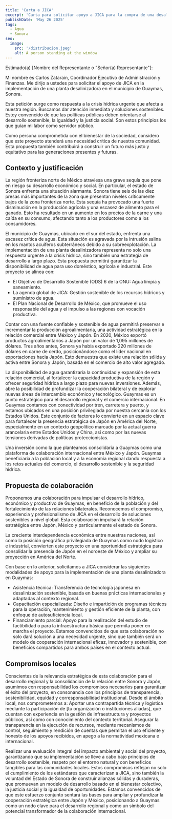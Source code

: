 ```yaml
---
title: 'Carta a JICA'
excerpt: 'Carta para solicitar apoyo a JICA para la compra de una desalinizadora.'
publishDate: 'May 26 2025'
tags:
  - Agua
  - Sonora
seo:
  image:
    src: '/distribucion.jpeg'
    alt: A person standing at the window
---
```


Estimado(a) [Nombre del Representante o "Señor(a) Representante"]:

Mi nombre es Carlos Zatarain, Coordinador Ejecutivo de Administración y Finanzas.
Me dirijo a ustedes para solicitar el apoyo de JICA en la implementación de una planta desalinizadora en el municipio de Guaymas, Sonora.

Esta petición surge como respuesta a la crisis hídrica urgente que afecta a nuestra región.
Buscamos dar atención inmediata y soluciones sostenibles.
Estoy convencido de que las políticas públicas deben orientarse al desarrollo sostenible, la igualdad y la justicia social.
Son estos principios los que guían mi labor como servidor público.

Como persona comprometida con el bienestar de la sociedad, considero que este proyecto atenderá una necesidad crítica de nuestra comunidad. 
Esta propuesta también contribuirá a construir un futuro más justo y equitativo para las generaciones presentes y futuras.

## Contexto y justificación

La región fronteriza norte de México atraviesa una grave sequía que pone en riesgo su desarrollo económico y social.
En particular, el estado de Sonora enfrenta una situación alarmante.
Sonora tiene seis de las diez presas más importantes de la zona que presentan niveles críticamente bajos de la zona fronteriza norte. 
Esta sequía ha provocado una fuerte disminución en la producción agrícola y una escasez de alimento para el ganado.
Esto ha resultado en un aumento en los precios de la carne y una caída en su consumo, afectando tanto a los productores como a los consumidores.

El municipio de Guaymas, ubicado en el sur del estado, enfrenta una escasez crítica de agua.
Esta situación es agravada por la intrusión salina en los mantos acuíferos subterráneos debido a su sobreexplotación.
La implementación de una planta desalinizadora representa no solo una respuesta urgente a la crisis hídrica, sino también una estrategia de desarrollo a largo plazo. 
Esta propuesta permitirá garantizar la disponibilidad de agua para uso doméstico, agrícola e industrial.
Este proyecto se alinea con:
- El Objetivo de Desarrollo Sostenible (ODS) 6 de la ONU: Agua limpia y saneamiento.
- La agenda global de JICA: Gestión sostenible de los recursos hídricos y suministro de agua.
- El Plan Nacional de Desarrollo de México, que promueve el uso responsable del agua y el impulso a las regiones con vocación productiva.

Contar con una fuente confiable y sostenible de agua permitirá preservar e incrementar la producción agroalimentaria, una actividad estratégica en la relación comercial entre México y Japón.
En 2020, México exportó productos agroalimentarios a Japón por un valor de 1,095 millones de dólares. Tres años antes, Sonora ya había exportado 220 millones de dólares en carne de cerdo, posicionándose como el líder nacional en exportaciones hacia Japón.
Esto demuestra que existe una relación sólida y activa entre Sonora y Japón, basada en el comercio de alto valor agregado.

La disponibilidad de agua garantizaría la continuidad y expansión de esta relación comercial, al fortalecer la capacidad productiva de la región y ofrecer seguridad hídrica a largo plazo para nuevas inversiones.
Además, abre la posibilidad de profundizar la cooperación bilateral y de explorar nuevas áreas de intercambio económico y tecnológico.
Guaymas es un punto estratégico para el desarrollo regional y el comercio internacional.
En Guaymas contamos con conectividad por tren, carretera y puerto, y estamos ubicados en una posición privilegiada por nuestra cercanía con los Estados Unidos.
Este conjunto de factores lo convierte en un espacio clave para fortalecer la presencia estratégica de Japón en América del Norte, especialmente en un contexto geopolítico marcado por la actual guerra arancelaria entre Estados Unidos y China, así como por las nuevas tensiones derivadas de políticas proteccionistas.

Una inversión como la que planteamos consolidaría a Guaymas como una plataforma de colaboración internacional entre México y Japón. 
Guaymas beneficiaría a la población local y a la economía regional dando respuesta a los retos actuales del comercio, el desarrollo sostenible y la seguridad hídrica.

## Propuesta de colaboración

Proponemos una colaboración para impulsar el desarrollo hídrico, económico y productivo de Guaymas, en beneficio de la población y del fortalecimiento de las relaciones bilaterales.
Reconocemos el compromiso, experiencia y profesionalismo de JICA en el desarrollo de soluciones sostenibles a nivel global.
Esta colaboración impulsará la relación estratégica entre Japón, México y particularmente el estado de Sonora.

La creciente interdependencia económica entre nuestras naciones, así como la posición geográfica privilegiada de Guaymas como nodo logístico e industrial, convierten este proyecto en una oportunidad estratégica para consolidar la presencia de Japón en el noroeste de México y ampliar su proyección en América del Norte.

Con base en lo anterior, solicitamos a JICA considerar las siguientes modalidades de apoyo para la implementación de una planta desalinizadora en Guaymas:
- Asistencia técnica: Transferencia de tecnología japonesa en desalinización sostenible, basada en buenas prácticas internacionales y adaptadas al contexto regional.
- Capacitación especializada: Diseño e impartición de programas técnicos para la operación, mantenimiento y gestión eficiente de la planta, con enfoque de autosuficiencia local.
- Financiamiento parcial: Apoyo para la realización del estudio de factibilidad o para la infraestructura básica que permita poner en marcha el proyecto.
Estamos convencidos de que esta colaboración no solo dará solución a una necesidad urgente, sino que también será un modelo de cooperación internacional eficaz, innovador y sostenible, con beneficios compartidos para ambos países en el contexto actual.

## Compromisos locales

Conscientes de la relevancia estratégica de esta colaboración para el desarrollo regional y la consolidación de la relación entre Sonora y Japón, asumimos con responsabilidad los compromisos necesarios para garantizar el éxito del proyecto, en consonancia con los principios de transparencia, sostenibilidad, equidad y corresponsabilidad institucional.
Desde el ámbito local, nos comprometemos a:
Aportar una contrapartida técnica y logística mediante la participación de [tu organización o instituciones aliadas], que cuentan con experiencia en la gestión de infraestructura y proyectos públicos, así como con conocimiento del contexto territorial.
Asegurar la transparencia en la ejecución de recursos, mediante mecanismos de control, seguimiento y rendición de cuentas que permitan el uso eficiente y honesto de los apoyos recibidos, en apego a la normatividad mexicana e internacional.

Realizar una evaluación integral del impacto ambiental y social del proyecto, garantizando que su implementación se lleve a cabo bajo principios de desarrollo sostenible, respeto por el entorno natural y con beneficios tangibles para las comunidades locales.
Estos compromisos reflejan no solo el cumplimiento de los estándares que caracterizan a JICA, sino también la voluntad del Estado de Sonora de construir alianzas sólidas y duraderas, que promuevan un modelo de desarrollo basado en el bienestar colectivo, la justicia social y la igualdad de oportunidades.
Estamos convencidos de que este esfuerzo conjunto sentará las bases para ampliar y profundizar la cooperación estratégica entre Japón y México, posicionando a Guaymas como un nodo clave para el desarrollo regional y como un símbolo del potencial transformador de la colaboración internacional.